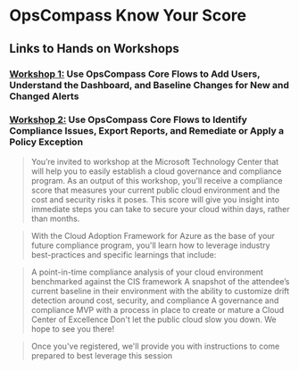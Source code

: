 # OpsCompass Know Your Score

## Links to Hands on Workshops

### [Workshop 1:](https://github.com/codecuddy/KnowYourScore/blob/master/Workshop01.md) Use OpsCompass Core Flows to Add Users, Understand the Dashboard, and Baseline Changes for New and Changed Alerts

### [Workshop 2:](https://github.com/codecuddy/KnowYourScore/blob/master/Workshop02.md) Use OpsCompass Core Flows to Identify Compliance Issues, Export Reports, and Remediate or Apply a Policy Exception


> You’re invited to workshop at the Microsoft Technology Center that will help you to easily establish a cloud governance and compliance program. As an output of this workshop, you'll receive a compliance score that measures your current public cloud environment and the cost and security risks it poses. This score will give you insight into immediate steps you can take to secure your cloud within days, rather than months.

> With the Cloud Adoption Framework for Azure as the base of your future compliance program, you'll learn how to leverage industry best-practices and specific learnings that include:

> A point-in-time compliance analysis of your cloud environment benchmarked against the CIS framework
A snapshot of the attendee’s current baseline in their environment with the ability to customize drift detection around cost, security, and compliance
A governance and compliance MVP with a process in place to create or mature a Cloud Center of Excellence
Don't let the public cloud slow you down. We hope to see you there!

> Once you've registered, we'll provide you with instructions to come prepared to best leverage this session


